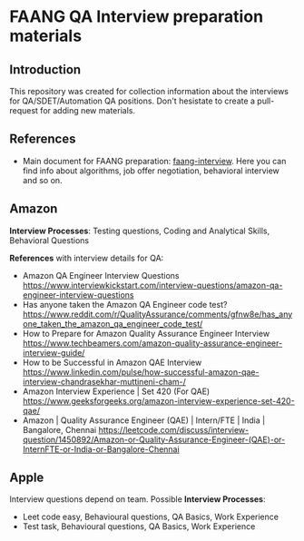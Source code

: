 # FAANG QA Interview preparation materials

## Introduction
This repository was created for collection information about the interviews for QA/SDET/Automation QA positions. Don't hesistate to create a pull-request for adding new materials.

## References
- Main document for FAANG preparation: [faang-interview](faang-interview.github.io). Here you can find info about algorithms, job offer negotiation, behavioral interview and so on.

## Amazon
**Interview Processes**:
Testing questions, Coding and Analytical Skills, Behavioral Questions

**References** with interview details for QA:
- Amazon QA Engineer Interview Questions https://www.interviewkickstart.com/interview-questions/amazon-qa-engineer-interview-questions 
- Has anyone taken the Amazon QA Engineer code test? https://www.reddit.com/r/QualityAssurance/comments/gfnw8e/has_anyone_taken_the_amazon_qa_engineer_code_test/ 
- How to Prepare for Amazon Quality Assurance Engineer Interview https://www.techbeamers.com/amazon-quality-assurance-engineer-interview-guide/ 
- How to be Successful in Amazon QAE Interview https://www.linkedin.com/pulse/how-successful-amazon-qae-interview-chandrasekhar-muttineni-cham-/ 
- Amazon Interview Experience | Set 420 (For QAE) https://www.geeksforgeeks.org/amazon-interview-experience-set-420-qae/ 
- Amazon | Quality Assurance Engineer (QAE) | Intern/FTE | India | Bangalore, Chennai https://leetcode.com/discuss/interview-question/1450892/Amazon-or-Quality-Assurance-Engineer-(QAE)-or-InternFTE-or-India-or-Bangalore-Chennai 


## Apple
Interview questions depend on team. Possible **Interview Processes**:
- Leet code easy, Behavioural questions, QA Basics, Work Experience
- Test task, Behavioural questions, QA Basics, Work Experience
